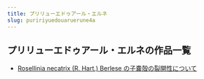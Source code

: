 ```yaml
---
title: プリリューエドゥアール・エルネ
slug: puririyuedouaruerune4a
---
```


## プリリューエドゥアール・エルネの作品一覧

- [Rosellinia necatrix (R. Hart.) Berlese の子嚢殻の裂開性について](rosellinianecat-c50)
